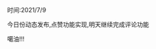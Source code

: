
<BlogInfo id="1054" title="动态发布基本实现" author="白日梦想猿" pv=0 read_times=0 pre_cost_time="2" category="开发记录" tag_list="['开发记录']" create_time="2021.07.09 22:31:44.691954" update_time="2021.07.10 11:58:55" />

时间:2021/7/9

今日份动态发布,点赞功能实现,明天继续完成评论功能  

噶油!!!

  


